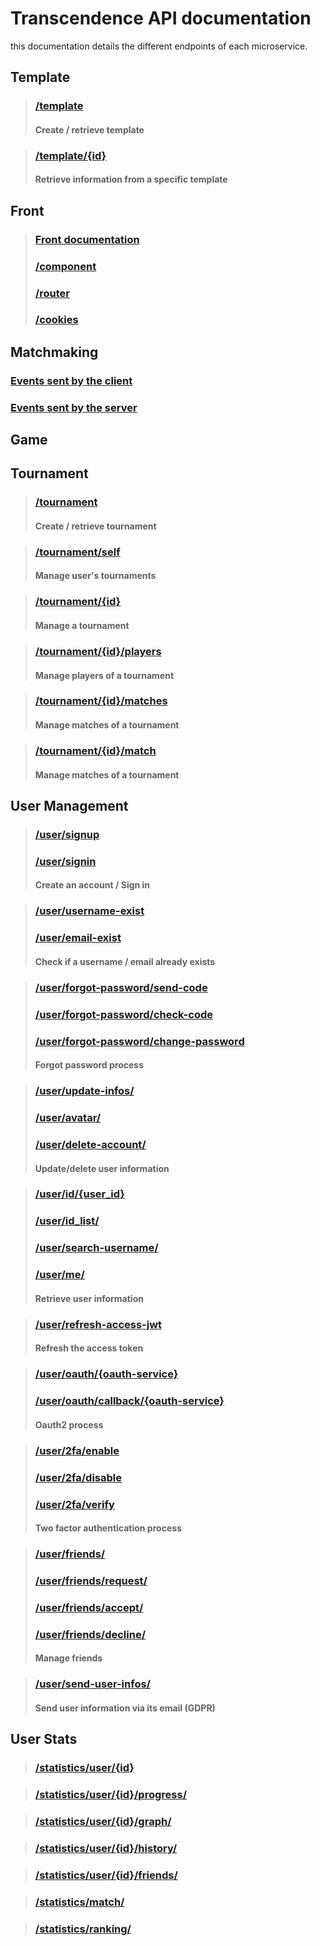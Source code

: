 # Transcendence API documentation

this documentation details the different endpoints of each microservice.

## Template

> ### [/template](Template_api_Documentation.md#template)
>
> #### Create / retrieve template

> ### [/template/{id}](Template-API-Documentation.md#templateid)
> 
> #### Retrieve information from a specific template

## Front
> ### [Front documentation](../front/doc/front.md)
> ### [/component](../front/doc/component.md)
> ### [/router](../front/doc/router.md)
> ### [/cookies](../front/doc/cookies.md)

## Matchmaking
### [Events sent by the client](../matchmaking/doc/matchmaking-documentation.md#events-sent-by-the-client)
### [Events sent by the server](../matchmaking/doc/matchmaking-documentation.md#events-sent-by-the-server)

## Game

## Tournament

> ### [/tournament](../tournament/doc/tournament-api-documentation.md#tournament)
> 
> #### Create / retrieve tournament
 
> ### [/tournament/self](../tournament/doc/tournament-api-documentation.md#tournamentself)
>
> #### Manage user's tournaments

> ### [/tournament/{id}](../tournament/doc/tournament-api-documentation.md#tournamentid)
>
> #### Manage a tournament

> ### [/tournament/{id}/players](../tournament/doc/tournament-api-documentation.md#tournamentidplayers)
>
> #### Manage players of a tournament

> ### [/tournament/{id}/matches](../tournament/doc/tournament-api-documentation.md#tournamentidmatches)
>
> #### Manage matches of a tournament

> ### [/tournament/{id}/match](../tournament/doc/tournament-api-documentation.md#tournamentidmatch)
>
> #### Manage matches of a tournament

## User Management
> ### [/user/signup](../user_management/doc/User_management.md#usersignup)
> ### [/user/signin](../user_management/doc/User_management.md#usersignin)
>
> #### Create an account / Sign in

> ### [/user/username-exist](../user_management/doc/User_management.md#userusername-exist)
> ### [/user/email-exist](../user_management/doc/User_management.md#useremail-exist)
>
> #### Check if a username / email already exists

> ### [/user/forgot-password/send-code](../user_management/doc/User_management.md#userforgot-passwordsend-code)
> ### [/user/forgot-password/check-code](../user_management/doc/User_management.md#userforgot-passwordcheck-code)
> ### [/user/forgot-password/change-password](../user_management/doc/User_management.md#userforgot-passwordchange-password)
>
> #### Forgot password process

> ### [/user/update-infos/](../user_management/doc/User_management.md#userupdate-infos)
> ### [/user/avatar/](../user_management/doc/User_management.md#useravatar)
> ### [/user/delete-account/](../user_management/doc/User_management.md#userdelete-account)
>
> #### Update/delete user information

> ### [/user/id/{user_id}](../user_management/doc/User_management.md#useriduser-id)
> ### [/user/id_list/](../user_management/doc/User_management.md#userid-list)
> ### [/user/search-username/](../user_management/doc/User_management.md#usersearch-username)
> ### [/user/me/](../user_management/doc/User_management.md#userme)
>
> #### Retrieve user information

> ### [/user/refresh-access-jwt](../user_management/doc/User_management.md#userrefresh-access-jwt)
>
> #### Refresh the access token

> ### [/user/oauth/{oauth-service}](../user_management/doc/User_management.md#useroauthoauth-service)
> ### [/user/oauth/callback/{oauth-service}](../user_management/doc/User_management.md#useroauthcallbackauth-service)
>
> #### Oauth2 process

> ### [/user/2fa/enable](../user_management/doc/User_management.md#user2faenable)
> ### [/user/2fa/disable](../user_management/doc/User_management.md#user2fadisable)
> ### [/user/2fa/verify](../user_management/doc/User_management.md#user2faverify)
>
> #### Two factor authentication process

> ### [/user/friends/](../user_management/doc/User_management.md#userfriends)
> ### [/user/friends/request/](../user_management/doc/User_management.md#userfriendsrequest)
> ### [/user/friends/accept/](../user_management/doc/User_management.md#userfriendsaccept)
> ### [/user/friends/decline/](../user_management/doc/User_management.md#userfriendsdecline)
>
> #### Manage friends

> ### [/user/send-user-infos/](../user_management/doc/User_management.md#usersend-user-infos)
> 
> #### Send user information via its email (GDPR)


## User Stats 
> ### [/statistics/user/{id}](../user_stats/doc/user-stats-documentation.md#statisticsuserid)

> ### [/statistics/user/{id}/progress/](../user_stats/doc/user-stats-documentation.md#statisticsuseridprogress)
 
> ### [/statistics/user/{id}/graph/](../user_stats/doc/user-stats-documentation.md#statisticsuseridgraph)
 
> ### [/statistics/user/{id}/history/](../user_stats/doc/user-stats-documentation.md#statisticsuseridhistory)

> ### [/statistics/user/{id}/friends/](../user_stats/doc/user-stats-documentation.md#statisticsuseridfriends)

> ### [/statistics/match/](../user_stats/doc/user-stats-documentation.md#statisticsmatch)

> ### [/statistics/ranking/](../user_stats/doc/user-stats-documentation.md#statisticsranking)
